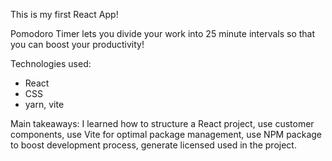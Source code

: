 This is my first React App!

Pomodoro Timer lets you divide your work into 25 minute intervals so that you can boost your productivity!

Technologies used: 
- React
- CSS
- yarn, vite

Main takeaways: I learned how to structure a React project, use customer components, use Vite for optimal package management, use NPM package to boost development process, generate licensed used in the project.
